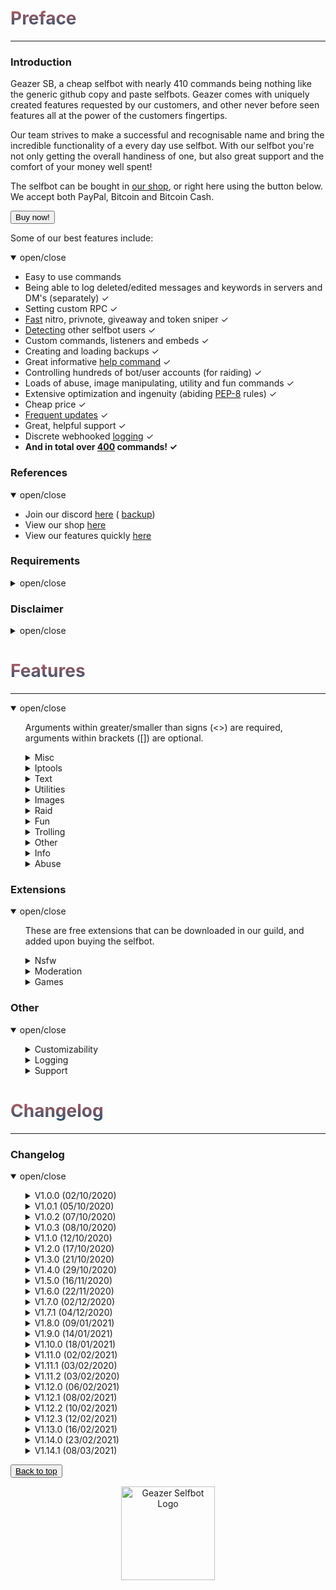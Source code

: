 <head>
  <script src="https://autobuy.io/js/embed.min.js"></script>
  <link rel="shortcut icon" href="favicon.ico" type="image/x-icon" />
  <meta property="og:image" content="https://i.imgur.com/shO8dws.png" />
</head>

<h1 name="top" style="background: -webkit-linear-gradient(#c45e62, #28526d); -webkit-background-clip: text; background-clip: text; -webkit-text-fill-color: transparent">Preface</h1>
<hr />
<h3 name="introduction">Introduction</h3>
<p>Geazer SB, a cheap selfbot with nearly 410 commands being nothing like the generic github copy and paste selfbots. Geazer comes with uniquely created features requested by our customers, and other never before seen features all at the power of the customers fingertips.</p>
<p>Our team strives to make a successful and recognisable name and bring the incredible functionality of a every day use selfbot. With our selfbot you're not only getting the overall handiness of one, but also great support and the comfort of your money well spent!</p>
<p>The selfbot can be bought in <a target="_blank" title="My autobuy.io shop" href="https://autobuy.io/@Geazer-Selfbot/Product/a2bb2869-46d4-48af-8f49-08d842cf9dbd">our shop</a>, or right here using the button below. We accept both PayPal, Bitcoin and Bitcoin Cash.</p>
<button class="button button" data-autobuy-product="a2bb2869-46d4-48af-8f49-08d842cf9dbd">Buy now!</button>
<p>Some of our best features include:</p>
<details open>
  <summary>open/close</summary>
  <ul>
    <li>Easy to use commands</li>
    <li>Being able to log deleted/edited messages and keywords in servers and DM's (separately) ✓</li>
    <li>Setting custom RPC ✓</li>
    <li><a target="_blank" title="snipe speeds" href="https://geazersb.github.io/snipe_speeds.png">Fast</a> nitro, privnote, giveaway and token sniper ✓</li>
    <li><a target="_blank" title="selfbot detect" href="https://geazersb.github.io/selfbot_detect.png">Detecting</a> other selfbot users ✓</li>
    <li>Custom commands, listeners and embeds ✓</li>
    <li>Creating and loading backups ✓</li>
    <li>Great informative <a target="_blank" title="help command" href="https://geazersb.github.io/help_command.png">help command</a> ✓</li>
    <li>Controlling hundreds of bot/user accounts (for raiding) ✓</li>
    <li>Loads of abuse, image manipulating, utility and fun commands ✓</li>
    <li>Extensive optimization and ingenuity (abiding <a target="_blank" title="PEP-8 definition" href="https://www.python.org/dev/peps/pep-0008/">PEP-8</a> rules) ✓</li>
    <li>Cheap price ✓</li>
    <li><a target="_blank" title="changelog" href="https://geazersb.github.io#changelog">Frequent updates</a> ✓</li>
    <li>Great, helpful support ✓</li>
    <li>Discrete webhooked <a target="_blank" title="webhook logging" href="https://geazersb.github.io/logging.png">logging</a> ✓</li>
    <li>
      <b> And in total over <u>400</u> commands! ✓</b>
    </li>
  </ul>
</details>
<h3 name="references">References</h3>
<details open>
  <summary>open/close</summary>
  <ul>
    <li>Join our discord <a target="_blank" title="Support, suggestions, questions and more" href="https://discord.gg/ZGrYnNB">here</a> ( <a target="_blank" title="Support, suggestions, questions and more" href="https://discord.gg/22fZqtp">backup</a>)</li>
    <li>View our shop <a target="_blank" title="My autobuy.io shop" href="https://autobuy.io/@Geazer-Selfbot/Product/a2bb2869-46d4-48af-8f49-08d842cf9dbd">here</a></li>
    <li>View our features quickly <a target="_blank" title="Clear pastebin listing of commands" href="https://pastebin.com/raw/7f4RHTeH">here</a></li>
  </ul>
</details>
<h3 name="requirements">Requirements</h3>
<details>
  <summary>open/close</summary>
  <ul>
    <li>Python: <a target="_blank" title="Direct Python install" href="https://www.python.org/ftp/python/3.8.5/python-3.8.5-amd64.exe">Python 3.8.5</a></li>
    <li>OS: Windows 10 (64-bit), Linux distro or MacOS</li>
    <li>Having joined <a target="_blank" title="Invite to our Discord" href="https://discord.gg/ZGrYnNB">our discord</a></li>
    <li>Having an activation code (can be obtained after buying), and is based on your HWID</li>
  </ul>
</details>
<h3 name="disclaimer">Disclaimer</h3>
<details>
  <summary>open/close</summary>
  <ul>
    <li>
      Using a selfbot is <b>against</b> Discord's <a target="_blank" title="Discord article on Selfbots" href="https://support.discord.com/hc/en-us/articles/115002192352-Automated-user-accounts-">TOS</a>. Though I have made this selfbot very <b>discrete</b> by logging into a separate channel, and
      giving the option to disable embeds. You will <b>not</b> be banned, <b>unless</b> you get <b>reported with proof</b> (e.g screen of embed/you saying you used abusive commands).
    </li>
  </ul>
</details>

<h1 name="features" style="background: -webkit-linear-gradient(#c45e62, #28526d); -webkit-background-clip: text; background-clip: text; -webkit-text-fill-color: transparent">Features</h1>
<hr />
<details open>
  <summary>open/close</summary>
  <ul>
    <p>Arguments within greater/smaller than signs (<>) are required, arguments within brackets ([]) are optional.</p>
    <details>
      <summary>Misc</summary>
      <ul>
        <p>Category with all commands that allow you to change the selfbot</p>
        <li>listsettings ⟶ Will show your current selfbot settings</li>
        <li>showall ⟶ Will link to (this) pastebin showing all the commands</li>
        <li>website ⟶ Will link to the Geazer Selfbot website</li>
        <li>embedsettings ⟶ Base command for changing your custom embed settings</li>
        <ul>
          <li>enabled ⟶ Will enable/disable sending command output through your embed</li>
          <li>autodelete ⟶ Will change your embeds autodelete time to &lt;time&gt;</li>
          <li>colour ⟶ Will change your embed colour to &lt;colour&gt;</li>
          <li>footertext ⟶ Will change your embeds footertext to &lt;message&gt;</li>
          <li>footericon ⟶ Will change your embeds footericon to &lt;icon_url&gt;</li>
        </ul>
        <li>dmlogsettings ⟶ Base command for changing the dmlogs settings</li>
        <ul>
          <li>enabled ⟶ Will enable/disable dmlog</li>
          <li>webhook ⟶ Will change the webhook the dmlogs are send over, to &lt;webhook_url&gt;</li>
        </ul>
        <li>keywordlogsettings ⟶ Base command for changing the keywordlog settings</li>
        <ul>
          <li>enabled ⟶ Will enable/disable keywordlog</li>
          <li>webhook ⟶ Will change the webhook the keywordlogs are send over, to &lt;webhook_url&gt;</li>
          <li>keywords ⟶ Will change your current keywords for the keywordlog to [keywords..]</li>
        </ul>
        <li>snipingsettings ⟶ Base command for enabling/disabling sniping categories</li>
        <ul>
          <li>nitro ⟶ Will enable/disable nitro sniping</li>
          <li>privnote ⟶ Will enable/disable privnote sniping</li>
          <li>giveaway ⟶ Will enable/disable giveaway sniping</li>
          <li>token ⟶ Will enable/disable Discord token sniping</li>
        </ul>
        <li>extensionsettings ⟶ Base command for enabling/disabling extensions</li>
        <ul>
          <li>load ⟶ Will load the extension named &lt;name&gt;</li>
          <li>unload ⟶ Will unload the extension named &lt;name&gt;</li>
        </ul>
        <li>generalsettings ⟶ Base command for changing general selfbot settings</li>
        <ul>
          <li>guildlog ⟶ Will enable/disable logging deleted/edited messages for the serverlogs command</li>
          <li>errorinfo ⟶ Will enable/disable sending some error info in current channel</li>
          <li>prefix ⟶ Will change your current prefixes to [prefixes..]</li>
          <li>rpc ⟶ Will enable/disable custom Rich Presence (RPC)</li>
        </ul>
      </ul>
    </details>
    <details>
      <summary>Iptools</summary>
      <ul>
        <p>Category for all commands that have to do with networking</p>
        <li>iplookup ⟶ Will display information about &lt;host&gt; (embedded)</li>
        <li>unshorten ⟶ Will unshorten ad.fly, sh.st and adfoc.us links</li>
        <li>shorten ⟶ Will generate a tinyurl link from &lt;link&gt;</li>
        <li>icmpping ⟶ Will ping &lt;host&gt; using ICMP packets</li>
        <li>tcpping ⟶ Will ping &lt;host&gt; on port &lt;port&gt; using TCP packets</li>
        <li>dnsresolve ⟶ Will resolve a DNS by hostname</li>
        <li>websiterep ⟶ Will show some information about &lt;host&gt;'s reputation</li>
        <li>showheaders ⟶ Will show the HTTP headers that your client sends when connecting to a webserver</li>
        <li>whois ⟶ Will do a WHOIS lookup for &lt;host&gt; and return the results</li>
        <li>portscan ⟶ Will scan the common ports of a &lt;host&gt;</li>
        <li>traceroute ⟶ Will determine what servers data traverses through before reaching the &lt;host&gt;</li>
        <li>maclookup ⟶ Will search for the manufacturer of a product based on it's &lt;mac&gt; address</li>
        <li>phonelookup ⟶ Will search for the phonenumber and return some information</li>
        <li>screenwebsite ⟶ Will send a screenshot of a website with the provided &lt;url&gt;</li>
        <li>proxies ⟶ Base command for getting http/https/socks4/socks5 proxies</li>
        <ul>
          <li>socks5 ⟶ Scrapes socks5 proxies (IP:PORT) and sends the file in chat</li>
          <li>http ⟶ Scrapes HTTP proxies (IP:PORT) and sends the file in chat</li>
          <li>https ⟶ Scrapes HTTPS proxies (IP:PORT) and sends the file in chat</li>
          <li>socks4 ⟶ Scrapes socks4 proxies (IP:PORT) and sends the file in chat</li>
        </ul>
      </ul>
    </details>
    <details>
      <summary>Text</summary>
      <ul>
        <p>Category for all commands that send a modified version of your text input</p>
        <li>worm ⟶ Will send your &lt;message&gt; &lt;amount&gt; times in the form of a wave</li>
        <li>combine ⟶ Will combine &lt;word1&gt; and &lt;word2&gt; into one word</li>
        <li>novowel ⟶ Will send a &lt;message&gt; with all vowels removed from your input</li>
        <li>superscript ⟶ Will convert your &lt;message&gt; to superscript</li>
        <li>subscript ⟶ Will convert your &lt;message&gt; to subscript</li>
        <li>letterreplace ⟶ Will replace &lt;letter1&gt; with &lt;letter2&gt; in &lt;message&gt;</li>
        <li>emojify ⟶ Will send a message joining your input with &lt;emote&gt;</li>
        <li>uni ⟶ Will convert each letter/number/?! in your &lt;message&gt; to a bold letter</li>
        <li>leetify ⟶ Will convert each letter in your &lt;message&gt; to a bold letter</li>
        <li>reversify ⟶ Will convert each letter/'?!.& in your &lt;message&gt; to a cursive letter and reverse that</li>
        <li>furrify ⟶ Will convert your &lt;message&gt; into a incel message</li>
        <li>oldify ⟶ Will convert each letter in your &lt;message&gt; to an old english letter</li>
        <li>kanjify ⟶ Will convert each letter in your &lt;message&gt; to a kanji letter</li>
        <li>bubblify ⟶ Will convert each letter/number in your &lt;message&gt; to a rounded letter</li>
        <li>squarify ⟶ Will convert each letter in your &lt;message&gt; to a squared letter</li>
        <li>cursify ⟶ Will convert each letter in your &lt;message&gt; to a cursive letter</li>
        <li>maskmsg ⟶ Will hide &lt;hidden_message&gt; in &lt;message&gt;</li>
        <li>gif ⟶ Will send dancing letters in gifs for each letter/number/!@$& in your &lt;message&gt;</li>
        <li>invisify ⟶ Will convert each letter from your input to be invisible</li>
        <li>ascify ⟶ Will convert your &lt;message&gt; to look like ascii art</li>
        <li>mock ⟶ Will mock your &lt;message&gt;</li>
        <li>edit ⟶ Will edit &lt;message&gt; to show a new letter</li>
        <li>notfunny ⟶ Will send a not funny message (~2100 chars)</li>
        <li>niggerownermanual ⟶ Very important stuff here about how to properly own a nigger</li>
        <li>morse ⟶ Base command for encoding/decoding morse</li>
        <ul>
          <li>encode ⟶ Will encode your &lt;message&gt; into morse</li>
          <li>decode ⟶ Will decode your morse &lt;message&gt; to a string</li>
        </ul>
        <li>binary ⟶ Base command for encoding/decoding binary</li>
        <ul>
          <li>encode ⟶ Will encode your &lt;message&gt; to binary (1s and 0s)</li>
          <li>decode ⟶ Will decode your binary &lt;message&gt; to a string</li>
        </ul>
        <li>base64 ⟶ Base command for encoding/decoding base64</li>
        <ul>
          <li>encode ⟶ Will encode your &lt;message&gt; to base64</li>
          <li>decode ⟶ Will decode your base64 &lt;message&gt; to a string</li>
        </ul>
        <li>qr ⟶ Base command for encoding text to QR and decoding QR to text</li>
        <ul>
          <li>encode ⟶ Will generate a QR code from your &lt;message&gt;</li>
          <li>decode ⟶ Will decode your qr &lt;image_url&gt; to a string</li>
        </ul>
      </ul>
    </details>
    <details>
      <summary>Utilities</summary>
      <ul>
        <p>Category with all useful utility like commands</p>
        <li>dottrick ⟶ Will "generate" emails by putting dots in between</li>
        <li>translate ⟶ Will translate &lt;text&gt; to &lt;targetlanguage&gt;</li>
        <li>charcount ⟶ Will return the amount of chars, words and paragraphs in your &lt;message&gt;</li>
        <li>hastebin ⟶ Will upload your &lt;message&gt; to a hastebin and send the link</li>
        <li>calculate ⟶ Will solve your &lt;equation&gt;</li>
        <li>privnote ⟶ Will create a privnote with &lt;message&gt;</li>
        <li>setpfp ⟶ Will set your pfp to &lt;pfp&gt;, can be a mention or link</li>
        <li>setname ⟶ Will set your name to &lt;name&gt;, can be a mention or text</li>
        <li>create_group ⟶ Will create a group channel with [users...] if they are on your friendslist</li>
        <li>report ⟶ Will send a report to discord Trust & Safety</li>
        <li>timer ⟶ Will count down from [time=10m] and update in an embed every &lt;interval&gt; seconds (embedded)</li>
        <li>reload ⟶ Will reload all the cogs</li>
        <li>stoplisteners ⟶ Will stop all running listeners, like annoy, autodeafen etc</li>
        <li>exportchat ⟶ Will backup the latest &lt;limit&gt; messages to a html file</li>
        <li>google ⟶ Will search google by &lt;query&gt; and return results as links</li>
        <li>purge ⟶ Will delete &lt;amount&gt; of messages send by you (300 cap), filtering with [keywords...]</li>
        <li>rand ⟶ Will send a random number between &lt;num1&gt; and &lt;num2&gt;</li>
        <li>passgen ⟶ Will generate a &lt;length&gt; long password</li>
        <li>logout ⟶ Will log out the selfbot</li>
        <li>reboot ⟶ Will restart the selfbot</li>
        <li>loop ⟶ Base command for adding/removing/listing/clearing loops that send messages</li>
        <ul>
          <li>add ⟶ Will send &lt;message&gt; after &lt;interval&gt; untill stopped</li>
          <li>remove ⟶ Will remove the loop by &lt;query&gt; (the message it sends)</li>
          <li>list ⟶ Will send the current running loops</li>
          <li>clear ⟶ Will stop all current running loops</li>
        </ul>
        <li>status ⟶ Base command for changing your discord presence</li>
        <ul>
          <li>streaming ⟶ Will change your presence to Streaming &lt;message&gt; with link &lt;stream_url&gt;</li>
          <li>competing ⟶ Will change your presence to Competing in &lt;message&gt;</li>
          <li>playing ⟶ Will change your presence Playing &lt;message&gt;</li>
          <li>watching ⟶ Will change your presence to Watching &lt;message&gt;</li>
          <li>listening ⟶ Will change your presence to Listening to &lt;message&gt;</li>
        </ul>
        <li>autodel ⟶ Base command for starting and stopping autodelete</li>
        <ul>
          <li>start ⟶ Will delete any messages send by you over the provided &lt;limit&gt;</li>
          <li>stop ⟶ Will stop the autodelete messages</li>
        </ul>
        <li>afkmode ⟶ Base command for turning on and off afkmode</li>
        <ul>
          <li>start ⟶ Will start automatically replying to mentions/dms with &lt;message&gt;</li>
          <li>stop ⟶ Will stop the afkmode</li>
        </ul>
        <li>crypto ⟶ Base command for commands regarding crypto currency</li>
        <ul>
          <li>toeth ⟶ Will convert provided &lt;amount&gt; to it's ethereum equivalent in &lt;currencycode&gt;</li>
          <li>btc ⟶ Will show value of 1 btc in &lt;currencycode&gt;</li>
          <li>custom ⟶ Gets the value of your &lt;coin&gt; in &lt;currencycode&gt;</li>
          <li>tobtc ⟶ Will convert provided &lt;amount&gt; to it's bitcoin equivalent in &lt;currencycode&gt;</li>
          <li>tocustom ⟶ Will convert provided &lt;amount&gt; to it's &lt;coin&gt; equivalent in &lt;currencycode&gt;</li>
          <li>eth ⟶ Will show value of 1 eth in &lt;currencycode&gt;</li>
        </ul>
        <li>reminder ⟶ Base command for creating/removing/listing/clearing reminders</li>
        <ul>
          <li>add ⟶ Will add a reminder for &lt;when&gt; with &lt;message&gt;</li>
          <li>remove ⟶ Will remove a reminder by &lt;query&gt;</li>
          <li>list ⟶ Will show all your reminders</li>
          <li>clear ⟶ Will clear all reminders</li>
        </ul>
        <li>todo ⟶ Base command for creating/removing/listing/clearing todo's</li>
        <ul>
          <li>add ⟶ Will create a todo with &lt;message&gt;, and save it to a file</li>
          <li>remove ⟶ Will remove a todo by &lt;query&gt;</li>
          <li>list ⟶ Will show all your todo's</li>
          <li>clear ⟶ Will clear all todo's</li>
        </ul>
      </ul>
    </details>
    <details>
      <summary>Images</summary>
      <ul>
        <p>Category will all commands that allow images as input and will return a modified result</p>
        <li>makememe ⟶ Will edit your attachment or [image] to show &lt;top_text&gt; and &lt;bottom_text&gt;</li>
        <li>ocr ⟶ Will return the text found in your &lt;link&gt;s image</li>
        <li>whowouldwin ⟶ Will send an image with the profile pictures of &lt;user1&gt; and &lt;user2&gt;</li>
        <li>resize ⟶ Will resize your &lt;link&gt; to &lt;width&gt; &lt;height&gt; dimensions</li>
        <li>avatar ⟶ Will send a enlarged users or servers avatar/icon in chat</li>
        <li>reverse_search ⟶ Will reverse image search the &lt;link&gt;</li>
        <li>random_screen ⟶ Will send a random screen from prnt.sc or imgur, not guaranteed to contain anything</li>
        <li>phcomment ⟶ Will send a pornhub comment with &lt;username&gt; saying &lt;message&gt;</li>
        <li>ytcomment ⟶ Will send a youtube comment with the &lt;user&gt; saying &lt;message&gt;</li>
        <li>changemymind ⟶ Will send an image with in the change my mind meme saying &lt;message&gt;</li>
        <li>tweet ⟶ Base command for sending tweets as trump or normal</li>
        <ul>
          <li>normal ⟶ Will send an image with the input text as a tweet</li>
          <li>trump ⟶ Will send an image with the input text as a tweet</li>
        </ul>
        <li>spongebob ⟶ Will send an image of mocking spongebob or with &lt;message&gt;</li>
        <li>animal ⟶ Base command for sending animal images + facts</li>
        <ul>
          <li>monkey ⟶ Will send a random monkey image and fact</li>
          <li>whale ⟶ Will send a random whale image and fact</li>
          <li>pig ⟶ Will send a random pig image and fact</li>
          <li>bear ⟶ Will send a random bear image and fact</li>
          <li>horse ⟶ Will send a random horse image and fact</li>
          <li>duck ⟶ Will send a random duck image and fact</li>
          <li>cat ⟶ Will send a random cat image and fact</li>
          <li>spider ⟶ Will send a random spider image and fact</li>
          <li>dog ⟶ Will send a random dog image and facy</li>
          <li>cow ⟶ Will send a random cow image and fact</li>
          <li>panda ⟶ Will send a random panda image and fact</li>
          <li>seal ⟶ Will send a random seal image and fact</li>
          <li>fox ⟶ Will send a random fox image and fact</li>
          <li>fish ⟶ Will send a random fish image and fact</li>
          <li>koala ⟶ Will send a random koala image and fact</li>
          <li>turtle ⟶ Will send a random fish image and fact</li>
          <li>bird ⟶ Will send a random bird image and fact</li>
          <li>elephant ⟶ Will send a random elephant image and fact</li>
          <li>racoon ⟶ Will send a random racoon image and fact</li>
          <li>wombat ⟶ Will send a random wombat image and fact</li>
          <li>kangaroo ⟶ Will send a random kangaroo image and fact</li>
          <li>redpanda ⟶ Will send a random red panda image</li>
        </ul>
        <li>overlay ⟶ Base command for adding overlays to images or vice-versa</li>
        <ul>
          <li>jail ⟶ Will add a jail overlay to your &lt;link&gt;</li>
          <li>obama ⟶ Will add your &lt;link1&gt; to a obama scene</li>
          <li>motivational ⟶ Will generate a motivational speech image</li>
          <li>wasted ⟶ Will add a wasted overlay to your &lt;link&gt;</li>
          <li>america ⟶ Will add a america overlay your &lt;link&gt;</li>
          <li>fedora ⟶ Will add your &lt;link&gt; to a fedora scene</li>
          <li>trash ⟶ Will add your &lt;link&gt; to a trash scene</li>
          <li>fakemessage ⟶ Will make a fake discord message</li>
          <li>pride ⟶ Will add a [option] overlay to your &lt;link&gt;</li>
          <li>hitler ⟶ Will add a hitler overlay to your &lt;link&gt;</li>
          <li>triangle ⟶ Will triangle your &lt;link&gt;</li>
          <li>fiveguysonegirl ⟶ Will add your &lt;link&gt; and [link2] to fiveguysonegirl scene</li>
          <li>communism ⟶ Will add a communism overlay your &lt;link&gt;</li>
          <li>wanted ⟶ Will add a wanted overlay to your &lt;link&gt;</li>
          <li>rgb ⟶ Will get an rgb graph your &lt;link&gt;s colours</li>
          <li>captcha ⟶ Will generate a captcha v3 image with &lt;link&gt; and &lt;message&gt;</li>
          <li>whyareyougay ⟶ Will add your &lt;link&gt; and [link2] to whyareyougay scene</li>
          <li>triggered ⟶ Will add a triggered overlay to your &lt;link&gt;</li>
        </ul>
        <li>effect ⟶ Base command for adding effects to images</li>
        <ul>
          <li>rainbow ⟶ Will add a rainbow effect to your &lt;link&gt;</li>
          <li>sepia ⟶ Will add a sepia filter to your &lt;link&gt;</li>
          <li>hog ⟶ Will hog your &lt;link&gt;s colours</li>
          <li>blurpify ⟶ Will blurpify your &lt;link&gt;</li>
          <li>magik ⟶ Will add a magik effect to your &lt;link&gt;</li>
          <li>ascii ⟶ Will convert your &lt;link&gt; to ascii art</li>
          <li>swirl ⟶ Will add a swirl effect to your &lt;link&gt;</li>
          <li>deepfry ⟶ Will deepfry your &lt;link&gt;</li>
          <li>pixelate ⟶ Will pixelate your &lt;link&gt;</li>
          <li>blur ⟶ Will blur your &lt;link&gt;</li>
          <li>charcoal ⟶ Will convert your &lt;link&gt; to a charcoal drawing</li>
          <li>night ⟶ Will add a night effect to your &lt;link&gt;</li>
          <li>paint ⟶ Will convert your &lt;link&gt; to art</li>
          <li>invert ⟶ Will invert your &lt;link&gt;s colours</li>
          <li>emboss ⟶ Will emboss your &lt;link&gt;</li>
          <li>posterize ⟶ Will add a posterize filter to your &lt;link&gt;</li>
        </ul>
      </ul>
    </details>
    <details>
      <summary>Raid</summary>
      <ul>
        <p>Category with all the raid commands, use these with caution</p>
        <li>account ⟶ Base command for logging in/out and listing/adding/removing accounts</li>
        <ul>
          <li>amount ⟶ Will give the amount of id:token combinations</li>
          <li>remove ⟶ Will remove a id:token entry from the token list by [ids...]</li>
          <li>login ⟶ Will log in all the user accounts from usertokens.json, they will also join your logging guild</li>
          <li>help ⟶ Will show help for raid commands, usable by logged in accounts</li>
          <li>add ⟶ Will add tokens to the list of useraccounts that can be used to log in</li>
          <li>logout ⟶ Will log out all the user instances</li>
        </ul>
      </ul>
    </details>
    <details>
      <summary>Fun</summary>
      <ul>
        <p>Category with fun commands, they pretty useless overall</p>
        <li>ytsearch ⟶ Will search YouTube with &lt;query&gt; and return results</li>
        <li>viewbot ⟶ Will have &lt;amount&gt; bots visiting &lt;url&gt;</li>
        <li>giveaway ⟶ Will create a giveaway, picking a random reactor at &lt;ends_when&gt; with &lt;item&gt;</li>
        <li>urban ⟶ Will define your &lt;query&gt; via urban dictionary</li>
        <li>reddit ⟶ Returns a random post from [subreddit=memes]</li>
        <li>rembed ⟶ Will send an embed with &lt;title&gt; and &lt;description&gt;, with changing colour</li>
        <li>nitro ⟶ Will generate &lt;amount&gt; random discord nitro codes</li>
        <li>invite ⟶ Will generate &lt;amount&gt; random or big server discord invites</li>
        <li>dice ⟶ Will send a random dice image</li>
        <li>wouldyourather ⟶ Will send a random wouldyourather dilemma</li>
        <li>advice ⟶ Will send a random advice</li>
        <li>roast ⟶ Will send a random roast</li>
        <li>quote ⟶ Will send a random quote</li>
        <li>pickupline ⟶ Will send a random pickupline</li>
        <li>headline ⟶ Will send a random real or fake headline</li>
        <li>fact ⟶ Will send a random fact</li>
        <li>embed ⟶ Will allow you to specify certain embed parts</li>
        <li>texttospeech ⟶ Will generate tts mp3 file saying &lt;message&gt;</li>
        <li>react ⟶ Will react to the last &lt;amount&gt; messages with [emojis..]</li>
        <li>lmgtfy ⟶ Will send a letmegooglethatforyou with &lt;message&gt;</li>
        <li>virus ⟶ Will send an editing virus message</li>
        <li>killpresident ⟶ Essay on American government</li>
        <li>stfu ⟶ Will send an editing stfu message</li>
        <li>noc ⟶ Will send an editing no one cares message</li>
        <li>911 ⟶ Will send an editing 911 image</li>
        <li>cum ⟶ Will send an editing cum image 😳</li>
        <li>emojisearch ⟶ Will send &lt;amount&gt; emojis you have access to, optionally searching for &lt;query&gt;</li>
        <li>xkcd ⟶ Will send a random xkcd comic</li>
        <li>snipe ⟶ Will send the latest deleted message from a channel</li>
        <li>poll ⟶ Will create a strawpoll with possible [answers...] and [options...]</li>
        <li>8ball ⟶ Will pick a random response from a list</li>
        <li>editnick ⟶ Base command for starting/stopping editnick</li>
        <ul>
          <li>stop ⟶ Will stop the editnick and return to the old nickname</li>
          <li>start ⟶ Will loop through &lt;nickname&gt; and reveal a new letter every 1.5s untill stopped</li>
        </ul>
        <li>cyclestatus ⟶ Base command for starting/stopping cyclestatus</li>
        <ul>
          <li>start ⟶ Will cycle trough a list of &lt;statuses&gt; changing every &lt;delay&gt; sec</li>
          <li>stop ⟶ Will stop the cyclestatus listener</li>
        </ul>
        <li>joke ⟶ Base command for sending jokes</li>
        <ul>
          <li>yomama ⟶ Will send a random yomama joke</li>
          <li>dark ⟶ Will send a random dark joke</li>
          <li>misc ⟶ Will send a random miscellaneous joke</li>
          <li>pun ⟶ Will send a random pun joke</li>
          <li>programming ⟶ Will send a random programming related joke</li>
          <li>dad ⟶ Will send a random dad joke</li>
        </ul>
      </ul>
    </details>
    <details>
      <summary>Trolling</summary>
      <ul>
        <p>Category will all trolling commands, some should be used with caution</p>
        <li>massrename ⟶ Will attempt to rename everybody to &lt;nickname&gt; in specified &lt;server&gt;</li>
        <li>tokencalc ⟶ Will calculate someones discord token (last parts random)</li>
        <li>glitchmention ⟶ Will send a &lt;length&gt; long mention looking message</li>
        <li>typing ⟶ Will make it look like you are typing indefinitely</li>
        <li>freenitro ⟶ Will send an embedded gif that if added to favourites will send the customurl gif instead. Use Discord CDN links</li>
        <li>editpos ⟶ Will send a &lt;message&gt; with glitched edited tag</li>
        <li>massping ⟶ Will massping everybody in the guild</li>
        <li>spam ⟶ Will send &lt;message&gt; &lt;amount&gt; times in a row</li>
        <li>spampins ⟶ Will pin latest &lt;amount&gt; messages in channel</li>
        <li>uclone ⟶ Base command for copying peoples Discord account traits</li>
        <ul>
          <li>start ⟶ Will copy &lt;user&gt;'s pfp/username in DM and role in a guild</li>
          <li>stop ⟶ Will revert back to original pfp/nick/username</li>
        </ul>
        <li>blank ⟶ Base command for sending ~2000 char long whitespace message</li>
        <ul>
          <li>guild ⟶ Will send a ~2000 blank after every message in a guild</li>
        </ul>
        <li>noleave ⟶ Base command for instantly adding users back after leaving a group channel</li>
        <ul>
          <li>start ⟶ Will instantly add the &lt;user&gt; back to the group channel upon leaving</li>
          <li>stop ⟶ Will allow user to leave the group channel again</li>
        </ul>
        <li>nojoin ⟶ Base command for instantly kicking a user upon being added to a group</li>
        <ul>
          <li>start ⟶ Will instantly kick the &lt;user&gt; from the group channel upon joining</li>
          <li>stop ⟶ Will allow a user to join the group again</li>
        </ul>
        <li>annoy ⟶ Base command for reacting to messages with emoji's</li>
        <ul>
          <li>user ⟶ Will react with [emojis...] to every message by &lt;user&gt;</li>
          <li>channel ⟶ Will react with [emojis...] to every message in &lt;channel&gt;</li>
          <li>stop ⟶ Will stop all annoy listeners</li>
        </ul>
        <li>imitate ⟶ Base command for starting/stopping copy</li>
        <ul>
          <li>channel ⟶ Will copy everybody in &lt;channel&gt;</li>
          <li>stop ⟶ Will stop all imitate listeners</li>
          <li>user ⟶ Will copy every &lt;user&gt;'s message</li>
        </ul>
        <li>autorespond ⟶ Base command for starting/stopping autorespond</li>
        <ul>
          <li>user ⟶ Will autorespond to every &lt;users&gt;'s message with &lt;message&gt;</li>
          <li>channel ⟶ Will autorespond to everybody in &lt;channel&gt; with &lt;message&gt;</li>
          <li>stop ⟶ Will stop all autorespond listeners</li>
        </ul>
        <li>step ⟶ Base command for starting/stopping step</li>
        <ul>
          <li>user ⟶ Will step through &lt;message&gt; by sending it word for word after every message by &lt;user&gt;</li>
          <li>stop ⟶ Will stop all step listeners</li>
        </ul>
        <li>automute ⟶ Base command for starting/stopping automute</li>
        <ul>
          <li>start ⟶ Will automatically mute &lt;member&gt; after a unmute</li>
          <li>stop ⟶ Will stop the automute listener</li>
        </ul>
        <li>autodeafen ⟶ Base command for starting/stopped autodeafen</li>
        <ul>
          <li>stop ⟶ Will stop the autodeafen listener</li>
          <li>start ⟶ Will automatically deafen &lt;member&gt; after a undeafen</li>
        </ul>
        <li>autodisconnect ⟶ Base command for starting/stopping autodisconnect</li>
        <ul>
          <li>start ⟶ Will automatically kick &lt;member&gt; from a voicechannel on join</li>
          <li>stop ⟶ Will stop the autodisconnect listener</li>
        </ul>
        <li>invisible ⟶ Base command for starting/stopping invisible</li>
        <ul>
          <li>start ⟶ Will change your username and pfp to be blank</li>
          <li>stop ⟶ Will change your username and pfp back to original</li>
        </ul>
        <li>mee6 ⟶ Base command for starting/stopping mee6</li>
        <ul>
          <li>start ⟶ Will change your username and pfp to mee6</li>
          <li>stop ⟶ Will change your username and pfp back to original</li>
        </ul>
      </ul>
    </details>
    <details>
      <summary>Other</summary>
      <ul>
        <p>Category for all commands without a specific category</p>
        <li>genhtml ⟶ genhtml</li>
        <li>eval ⟶ Will evaluate python code, with discord.py env variables in place</li>
        <li>declineall ⟶ Will decline all incoming friend requests</li>
        <li>readall ⟶ Will mark all messages in all servers as read</li>
        <li>motd ⟶ Will send a message regarding the selfbot, e.g the changelog</li>
        <li>fakeperson ⟶ Will generate a random person with &lt;nationality&gt; and &lt;gender&gt;</li>
        <li>getavatars ⟶ Will scrape all avatars in a guild for the random avatars list</li>
        <li>getemojis ⟶ Will scrape emojis from &lt;fromguild&gt; and add them to &lt;toguild&gt;</li>
        <li>getfiles ⟶ Will scan &lt;limit&gt; messages for files with [filetypes...] and save them</li>
        <li>cc ⟶ Base command for adding/removing/listing custom commands</li>
        <ul>
          <li>list ⟶ Will show all your custom commands</li>
          <li>remove ⟶ Will remove the custom command named &lt;command_name&gt;</li>
          <li>add ⟶ Will add the custom command named &lt;command_name&gt; sending &lt;content&gt;</li>
        </ul>
        <li>backup ⟶ Base command for making/loading backups</li>
        <ul>
          <li>make ⟶ Sub-base command for backing up friends, blocked users, settings and joined servers</li>
          <ul>
            <li>friends ⟶ Will create a backup of all your friends in a txt file as ids</li>
            <li>blocked ⟶ Will create a backup of all your blocked users in a txt file as ids</li>
            <li>servers ⟶ Will create a backup of all your joined servers in a txt file as invites</li>
            <li>settings ⟶ Will create a backup of all your Discord settings in a txt file</li>
          </ul>
          <li>load ⟶ Sub-base command for adding backed up friends, blocking blocked users and joining servers</li>
          <ul>
            <li>friends ⟶ Will add all friends from a backed up txt file</li>
            <li>blocked ⟶ Will block all users from a backed up txt file</li>
            <li>servers ⟶ Will join all servers from a backed up txt file</li>
            <li>settings ⟶ Will load your Discord settings from a backed up txt file</li>
          </ul>
        </ul>
        <li>serverlogs ⟶ Base command for sending edited/deleted messages from servers in files</li>
        <ul>
          <li>edits ⟶ Will send the latest [amount=10] (max 1500) edited messages from [server] (or global)</li>
          <li>deletes ⟶ Will send the latest [amount=10] (max 1500) deleted messages from [server] (or global)</li>
        </ul>
      </ul>
    </details>
    <details>
      <summary>Info</summary>
      <ul>
        <p>All commands that provide info on a specific subject</p>
        <li>movieinfo ⟶ Will return movie or series info by &lt;query&gt;</li>
        <li>songinfo ⟶ Will return some information about &lt;song&gt; including lyrics</li>
        <li>pokemoninfo ⟶ Will return information about &lt;pokemon&gt;</li>
        <li>minecraftinfo ⟶ Will return some information about a Minecraft account</li>
        <li>covidinfo ⟶ Will return some data regarding the SARS-CoV-2 virus</li>
        <li>weatherinfo ⟶ Will return weather info by &lt;city&gt;</li>
        <li>packageinfo ⟶ Will show information about the Python &lt;package&gt;</li>
        <li>foodinfo ⟶ Will return some info about &lt;dish&gt;</li>
        <li>processinfo ⟶ Will show some process info of your selfbot instance</li>
        <li>computerinfo ⟶ Will show information about the computer the bot is running on</li>
        <li>channelinfo ⟶ Will show all channels in a guild</li>
        <li>roleinfo ⟶ Will show information about the specified &lt;role&gt; (log)</li>
        <li>emailinfo ⟶ Will show some information about &lt;email&gt;</li>
        <li>serverinfo ⟶ Will display some information about a server in your logging channel</li>
        <li>userinfo ⟶ Will show the specified &lt;user&gt;s account data (log)</li>
        <li>tokeninfo ⟶ Will show information about &lt;token&gt; (log)</li>
        <li>charinfo ⟶ Will send info about your &lt;message&gt; unicode</li>
        <li>colourinfo ⟶ Will show information about a hex/rgb colour</li>
        <li>emojiinfo ⟶ Will list all the emotes in a server</li>
        <li>usageinfo ⟶ Will show the top 10 most used commands by you in a graph</li>
      </ul>
    </details>
    <details>
      <summary>Abuse</summary>
      <ul>
        <p>Category with all abuse commands, these include discord exploits and should be used with caution</p>
        <li>channeloutage ⟶ Will send a load of emotes in a message that causes the reader to crash/lag</li>
        <li>charbypass ⟶ Will send a ~6000 char long message</li>
        <li>spamhelp ⟶ Spams the official help message in different languages in &lt;channel&gt;</li>
        <li>bantoken ⟶ Will disable a Discord token, forcing the user to reset their password</li>
        <li>deleteaccount ⟶ Will delete a discord account by using its &lt;token&gt; and &lt;password&gt;</li>
        <li>disableaccount ⟶ Will disable a Discord account by using its &lt;token&gt; and &lt;password&gt;</li>
        <li>tokenspam ⟶ Will randomly change settings of the target &lt;token&gt;</li>
        <li>destroyserver ⟶ Will destroy a server by banning users, deleting and creating channels/roles</li>
        <li>massban ⟶ Will attempt to ban everybody in specified &lt;server&gt; excluding [exclusions...]</li>
        <li>masskick ⟶ Will attempt to kick everybody in specified &lt;server&gt; excluding [exclusions...]</li>
        <li>crashcall ⟶ Base command for starting/stopping crashcalll</li>
        <ul>
          <li>start ⟶ Will DOS a call in a DM or groupchat</li>
          <li>stop ⟶ Will stop the call DOS</li>
        </ul>
        <li>channel ⟶ Base command for creating/removing channels</li>
        <ul>
          <li>create ⟶ Will spam create &lt;amount&gt; of tc or vc with &lt;name&gt;</li>
          <li>remove ⟶ Will attempt to remove &lt;amount&gt; of channels in a guild</li>
        </ul>
        <li>role ⟶ Base command for creating/removing/adding roles</li>
        <ul>
          <li>create ⟶ Will create &lt;amount&gt; roles with random a colour named &lt;name&gt;</li>
          <li>remove ⟶ Will attempt to remove &lt;amount&gt; of roles in a guild</li>
          <li>add ⟶ Will attempt to add &lt;amount&gt; of roles to &lt;member&gt;, can filter by &lt;role&gt;</li>
        </ul>
        <li>webhook ⟶ Base command for doing stuff with Discord webhooks</li>
        <ul>
          <li>spam_stop ⟶ Will stop the webhook spam</li>
          <li>delete ⟶ Will delete all webhooks on a specific channel</li>
          <li>send2 ⟶ Will create a partial webhook from a wh URL and send messages with it</li>
          <li>delete2 ⟶ Will delete any webhook using its &lt;webhook_url&gt;</li>
          <li>send ⟶ Will send a message with the created webhook, works from anywhere in discord</li>
          <li>create ⟶ Will create a webhook for the current channel to send messages with</li>
        </ul>
        <li>email ⟶ Base command for adding/removing/listing/spamming emails</li>
        <ul>
          <li>remove ⟶ Will remove &lt;gmail_name&gt; from gmails.json</li>
          <li>list ⟶ Will log amount of emails in gmails.json</li>
          <li>spam ⟶ Will spam &lt;target&gt; with &lt;amount&gt; emails containing &lt;message&gt;</li>
          <li>add ⟶ Will add &lt;gmail_name&gt;:&lt;gmail_password&gt; to gmails.json</li>
        </ul>
      </ul>
    </details>
  </ul>
</details>

<h3 name="extensions">Extensions</h3>
<details open>
  <summary>open/close</summary>
  <ul>
    <p>These are free extensions that can be downloaded in our guild, and added upon buying the selfbot.</p>
    <details>
      <summary>Nsfw</summary>
      <ul>
        <p>A NSFW extension</p>
        <li>hentai ⟶ Base command for listing hentai options and sending hentai images</li>
        <ul>
          <li>search ⟶ Will send &lt;amount&gt; hentai images based on your &lt;search&gt; query</li>
          <li>list ⟶ Will list all possible hentai commands</li>
        </ul>
        <li>porn ⟶ Base command for sending porn images</li>
        <ul>
          <li>blowjob ⟶ Will send a random blowjob image/gif</li>
          <li>pussy ⟶ Will send a random pussy image/gif</li>
          <li>gif ⟶ Will send a random porn gif</li>
          <li>ass ⟶ Will send a random ass image/gif</li>
          <li>petite ⟶ Will send a random petite image/gif</li>
          <li>tits ⟶ Will send a random tits image/gif</li>
        </ul>
      </ul>
    </details>
    <details>
      <summary>Moderation</summary>
      <ul>
        <p>A moderation extension</p>
        <li>mpurge ⟶ Will purge a chat for &lt;amount&gt; messages by any one</li>
        <li>kick ⟶ Will kick &lt;member&gt; with a &lt;reason&gt; if provided</li>
        <li>ban ⟶ Will ban &lt;member&gt; with a &lt;reason&gt; if provided and delete it's messages the last &lt;delmsgs&gt; days (max 7)</li>
        <li>hackban ⟶ Will ban a user by ID, even if they are not in the guild</li>
        <li>nuke ⟶ Will clone and delete a channel</li>
        <li>mute ⟶ Will mute &lt;member&gt; by overwriting their ability to speak in every channel to None</li>
        <li>unmute ⟶ Will unmute &lt;member&gt;</li>
        <li>slowmode ⟶ Base command for overwriting each channels slowmode as a lockdown measurement</li>
        <ul>
          <li>overwrite ⟶ Sets the slowmode in each channel to &lt;delay&gt;</li>
          <li>reset ⟶ Resets the slowmode of each channel back to its original</li>
        </ul>
      </ul>
    </details>
    <details>
      <summary>Games</summary>
      <ul>
        <p>A games extension</p>
        <li>minesweeper ⟶ Will allow you to play a game of minesweeper</li>
        <li>whotypesitfaster ⟶ Will allow you to play a game of who types it faster</li>
        <li>guessthewords ⟶ Will allow you to play a game of guess the words</li>
        <li>guessthetiming ⟶ Will allow you to play a game of guess timing</li>
        <li>guessthelogo ⟶ Will allow you to play a game of guess the logo</li>
      </ul>
    </details>
  </ul>
</details>
<h3 name="other">Other</h3>
<details open>
  <summary>open/close</summary>
  <ul>
    <details>
      <summary>Customizability</summary>
      <ul>
        <li>The embed colour, footer icon and text and autodelete time are customizable.</li>
        <li>Multiple prefixes are able to be set.</li>
        <li>Enabling/disabling sniping is optional.</li>
        <li>Full Custom RPC is optional.</li>
        <li>Whether errors are send in current chat is optional.</li>
        <li>Custom keyword and guild/dm edit/delete logging is optional.</li>
        <li>And more!</li>
      </ul>
    </details>
    <details>
      <summary>Logging</summary>
      <ul>
        <li>All bot logging is done discretely in a by you chosen guilds system channel. A webhook is created that will send what actions are being done, or some command output and more.</li>
        <li>You can also log deleted/edited messages and keywords in a servers and DM's to a chosen webhook URL.</li>
      </ul>
    </details>
    <details>
      <summary>Support</summary>
      <ul>
        <li>You can create a ticket in <a target="_blank" href="https://discord.gg/ZGrYnNB">our discord</a> where we will provide great support ASAP.</li>
        <li>The discord server also contains a FAQ page, where most of your questions will be answered. So make sure to check that out!</li>
      </ul>
    </details>
  </ul>
</details>

<h1 name="changelog" style="background: -webkit-linear-gradient(#c45e62, #28526d); -webkit-background-clip: text; background-clip: text; -webkit-text-fill-color: transparent">Changelog</h1>
<hr />
<h3 name="changelog">Changelog</h3>
<details open>
  <summary>open/close</summary>
  <ul>
    <details>
      <summary>V1.0.0 (02/10/2020)</summary>
      <ul>
        <details>
          <summary>Added Commands</summary>
          <ul>
            <li><code>dice</code> (Fun)</li>
            <li><code>fact</code> (Fun)</li>
            <li><code>snipe</code> (Fun)</li>
            <li><code>serverinfo</code> (Info)</li>
            <li><code>letterreplace</code> (Text)</li>
          </ul>
        </details>
        <details>
          <summary>Other changes</summary>
          <ul>
            <li>You can enable and disable sniping in the <code>settings</code> command now</li>
            <li>For adding raid tokens, you no longer need to input an id token combination, but only tokens</li>
            <li><code>userinfo</code> works for users in DMs now as well as in guilds</li>
            <li>Added extensions</li>
          </ul>
        </details>
      </ul>
    </details>
    <details>
      <summary>V1.0.1 (05/10/2020)</summary>
      <ul>
        <details>
          <summary>Other changes</summary>
          <ul>
            <li>Commands aren't case sensitive anymore (this does not include groups/categories yet)</li>
            <li>The help command is able to be used if embeds are turned off (sorry for this issue)</li>
            <li>Fix to <code>virus</code> command</li>
            <li>Many other small changes</li>
          </ul>
        </details>
      </ul>
    </details>
    <details>
      <summary>V1.0.2 (07/10/2020)</summary>
      <ul>
        <details>
          <summary>Added Commands</summary>
          <ul>
            <li><code>dnsresolve</code> (IPTools)</li>
            <li><code>showheaders</code> (IPTools)</li>
            <li><code>portscan</code> (IPTools)</li>
            <li><code>traceroute</code> (IPTools)</li>
            <li><code>maclookup</code> (IPTools)</li>
            <li><code>metrics</code> (Other)</li>
            <li><code>fakeperson</code> (Other)</li>
            <li><code>emojicopy</code> (Other)</li>
            <li><code>worm</code> (Fun)</li>
          </ul>
        </details>
        <details>
          <summary>Other changes</summary>
          <ul>
            <li>Changes to startup screen</li>
          </ul>
        </details>
      </ul>
    </details>
    <details>
      <summary>V1.0.3 (08/10/2020)</summary>
      <ul>
        <details>
          <summary>Other changes</summary>
          <ul>
            <li>If you decide to log in your raid tokens using <code>raid login</code>, they will automatically join your logging guild so you can give them commands.</li>
            <li>The prefix for raid commands now is 'r' + your custom prefix. e.g if your prefix is <code>'</code> the raid prefix will be <code>r'</code></li>
          </ul>
        </details>
      </ul>
    </details>
    <details>
      <summary>V1.1.0 (12/10/2020)</summary>
      <ul>
        <details>
          <summary>Added Commands</summary>
          <ul>
            <li><code>viewbot</code> (Utilities)</li>
            <li><code>exportchat</code> (Utilities)</li>
            <li><code>declineall</code> (Other)</li>
            <li><code>backup</code> (Other)</li>
            <li><code>website</code> (Help)</li>
          </ul>
        </details>
        <details>
          <summary>Other changes</summary>
          <ul>
            <li>Improved snipe command by saving last deleted message for every channel</li>
            <li>Improved proxy command by adding timeout argument</li>
            <li>Removed some duplicate entries from avatars list</li>
            <li>If you log in bot accounts, they will attempt to load the moderation cog, so you can have your own 'private' actual bot</li>
            <li>You can remove multiple ids at once from raid tokens</li>
            <li>Fix to <code>raid login</code></li>
          </ul>
        </details>
      </ul>
    </details>
    <details>
      <summary>V1.2.0 (17/10/2020)</summary>
      <ul>
        <details>
          <summary>Added Commands</summary>
          <ul>
            <li><code>cancerify</code> (Fun)</li>
            <li><code>killpresident</code> (Trolling)</li>
            <li><code>screenwebsite</code> (IPTools)</li>
            <li><code>deleteaccount</code> (Abuse)</li>
            <li><code>disableaccount</code> (Abuse)</li>
            <li><code>getfiles</code> (Other)</li>
          </ul>
        </details>
        <details>
          <summary>Other changes</summary>
          <ul>
            <li>Added intents for V8 support</li>
            <li>Added option to leave all guilds in <code>guild leave</code> command</li>
            <li>Removed old <code>chatexport</code> command, and replaced it with one that saves it to txt files (security reasons)</li>
            <li>Fix to <code>userinfo</code></li>
          </ul>
        </details>
      </ul>
    </details>
    <details>
      <summary>V1.3.0 (21/10/2020)</summary>
      <ul>
        <details>
          <summary>Added Commands</summary>
          <ul>
            <li><code>charcount</code> (Utilities)</li>
            <li><code>google</code> (Utilities)</li>
            <li><code>invisible</code> (Trolling)</li>
            <li><code>binary</code> (Fun)</li>
            <li><code>moveinfo</code> (Info)</li>
            <li><code>afkmode</code> (Other)</li>
          </ul>
        </details>
        <details>
          <summary>Other changes</summary>
          <ul>
            <li>Added uptime to <code>pinfo</code> command</li>
            <li>Fix to startup being called multiple times (Discord API problem)</li>
            <li>Fix to <code>urbandict</code> command</li>
          </ul>
        </details>
      </ul>
    </details>
    <details>
      <summary>V1.4.0 (29/10/2020)</summary>
      <ul>
        <details>
          <summary>Added Commands</summary>
          <ul>
            <li><code>msasrename</code> (Trolling)</li>
            <li><code>glitchzalgo</code> (Trolling)</li>
            <li><code>nojoin</code> (Trolling)</li>
            <li><code>fakeembed</code> (Trolling)</li>
            <li><code>massban</code> (Abuse)</li>
            <li><code>masskick</code> (Abuse)</li>
            <li><code>covid</code> (Other)</li>
            <li><code>report</code> (Utilities)</li>
            <li><code>report</code> (RaidCommands)</li>
            <li><code>embed</code> (Fun)</li>
          </ul>
        </details>
        <details>
          <summary>Other changes</summary>
          <ul>
            <li>Roles are shown in <code>serverinfo</code> command</li>
            <li>Added loads of aliases to commands</li>
            <li>Changed some help for commands</li>
            <li>If there are no perms to send embedded messages, it will be in a codeblock</li>
            <li>Some commands moved category</li>
          </ul>
        </details>
      </ul>
    </details>
    <details>
      <summary>V1.5.0 (16/11/2020)</summary>
      <ul>
        <details>
          <summary>Added Commands</summary>
          <ul>
            <li><code>react</code> (Trolling)</li>
            <li><code>create_group</code> (Utilities)</li>
            <li><code>weatherinfo</code> (Info)</li>
            <li><code>q</code> (Utilities)</li>
            <li><code>letterreplace</code> (Fun)</li>
          </ul>
        </details>
        <details>
          <summary>Other changes</summary>
          <ul>
            <li>Fix to <code>help</code> command</li>
            <li>Fix to <code>tokenspam</code> command</li>
            <li><code>report</code> command takes message link now</li>
            <li>Made a separate launch file for the selfbot</li>
            <li>You can change your prefix in the <code>settings</code> command now</li>
            <li>Added option for autodeleting custom commands</li>
          </ul>
        </details>
      </ul>
    </details>
    <details>
      <summary>V1.6.0 (22/11/2020)</summary>
      <ul>
        <details>
          <summary>Added Commands</summary>
          <ul>
            <li><code>channeloutage</code> (Abuse)</li>
            <li><code>spamhelp</code> (Abuse)</li>
            <li><code>channeloutage</code> (RaidCommands)</li>
            <li><code>meme</code> (Fun)</li>
          </ul>
        </details>
        <details>
          <summary>Other changes</summary>
          <ul>
            <li>New cog with all info commands (userinfo, weatherinfo, etc)</li>
            <li>New cog with all events, this doesn't include any commands and is hidden from the help command</li>
            <li>The ability to log deleted/edited messages in DM's (able to be stopped in <code>settings</code> command)</li>
            <li>The ability to log deleted/edited messages in servers (able to be stopped in <code>settings</code> command)</li>
            <li>The ability to set custom Rich Presence</li>
            <li>Fix to embed command</li>
            <li>Fix to covid command</li>
          </ul>
        </details>
      </ul>
    </details>
    <details>
      <summary>V1.7.0 (02/12/2020)</summary>
      <ul>
        <details>
          <summary>Added Commands</summary>
          <ul>
            <li><code>gay</code> (Images)</li>
            <li><code>ytcomment</code> (Images)</li>
            <li><code>wasted</code> (Images)</li>
            <li><code>koala</code> (Images)</li>
            <li><code>panda</code> (Images)</li>
            <li><code>redpanda</code> (Images)</li>
            <li><code>fox</code> (Images)</li>
            <li><code>bird</code> (Images)</li>
            <li><code>racoon</code> (Images)</li>
            <li><code>kangaroo</code> (Images)</li>
            <li><code>whale</code> (Images)</li>
            <li><code>pokemoninfo</code> (Info)</li>
            <li><code>minecraftinfo</code> (Info)</li>
            <li><code>songinfo</code> (Info)</li>
            <li><code>discordstatus</code> (Utilities)</li>
            <li><code>translate</code> (Utilities)</li>
            <li><code>binary</code> (Other)</li>
            <li><code>base64</code> (Other)</li>
            <li><code>chatbot</code> (Fun)</li>
          </ul>
        </details>
        <details>
          <summary>Other changes</summary>
          <ul>
            <li>The ability to log keywords in DM's and servers (able to be stopped in <code>settings</code> command)</li>
            <li>New startup screen</li>
            <li>Fix to <code>purge</code> command</li>
            <li>Fix to <code>ytsearch</code> command</li>
            <li>Commands in Images aren't grouped by user and link anymore, and attempt to convert automatically</li>
          </ul>
        </details>
      </ul>
    </details>
    <details>
      <summary>V1.7.1 (04/12/2020)</summary>
      <ul>
        <details>
          <summary>Added Commands</summary>
          <ul>
            <li><code>readall</code> (Other)</li>
            <li><code>reverse_search</code> (Images)</li>
            <li><code>motd</code> (Other)</li>
          </ul>
        </details>
        <details>
          <summary>Other changes</summary>
          <ul>
            <li>Fix to <code>userinfo</code> command</li>
            <li>Fix to <code>serverinfo</code> command</li>
            <li>Fix to <code>gay</code> command</li>
            <li>Fix to sniping events</li>
            <li>The ability to provide a message link (instead of amount of messages) that purge will delete up to</li>
            <li>Categories in the help command are case <b>in</b>sensitive</li>
            <li>Added option to add aliases to custom commmands</li>
          </ul>
        </details>
      </ul>
    </details>
    <details>
      <summary>V1.8.0 (09/01/2021)</summary>
      <ul>
        <details>
          <summary>Added Commands</summary>
          <ul>
            <li><code>kanjify</code> (Text)</li>
            <li><code>oldify</code> (Text)</li>
            <li><code>bubblify</code> (Text)</li>
            <li><code>squarify</code> (Text)</li>
            <li><code>cursivy</code> (Text)</li>
            <li><code>mee6</code> (Trolling)</li>
          </ul>
        </details>
        <details>
          <summary>Other changes</summary>
          <ul>
            <li>The option to disable error feedback in current channel (command not found, missing arguments, etc)</li>
            <li>Added a new category Text for text changing commands</li>
            <li>More accurate gift sniping</li>
            <li>Added a jump url to most events (dmlog, snipe events, etc)</li>
            <li>Deleted glitchdescription command (it was patched)</li>
            <li>Fix to <code>reverse_search</code> command</li>
            <li>Faster cog loading</li>
            <li><code>IPInfo</code> sends response in current channel</li>
            <li>Python 3.9+ support (if discord.py==1.6.0 is downloaded)</li>
            <li>Improved <code>roleinfo</code> command (more info, like permissions)</li>
            <li>Improved <code>react</code> command (you can just do react 10 hi and it will react with :regional_indicator_h: :regional_indicator_i: to 10 latest messages)</li>
            <li>Improved <code>reverse</code> command (Reverses actual letters as well now)</li>
            <li>Improved <code>random_screen</code> command (Will also send Imgur links, and ability to specify amount to send)</li>
            <li>Improved <code>poll</code> command (Will create an actual strawpoll and send link, instead of an embed with reactions)</li>
          </ul>
        </details>
      </ul>
    </details>
    <details>
      <summary>V1.9.0 (14/01/2021)</summary>
      <ul>
        <details>
          <summary>Added Commands</summary>
          <ul>
            <li><code>setname</code> (Utilities)</li>
            <li><code>setpfp</code> (Utilities)</li>
            <li><code>hastebin</code> (Utilities)</li>
            <li><code>crypto eth</code> (Utilities)</li>
            <li><code>crypto toeth</code> (Utilities)</li>
            <li><code>crypto custom</code> (Utilities)</li>
            <li><code>crypto tocustom</code> (Utilities)</li>
            <li><code>texttospeech</code> (Utilities)</li>
            <li><code>qr encode</code> (Images)</li>
            <li><code>qr decode</code> (Images)</li>
            <li><code>makememe</code> (Images)</li>
            <li><code>advice</code> (Fun)</li>
            <li><code>wouldyourather</code> (Fun)</li>
            <li><code>phonelookup</code> (IPTools)</li>
            <li><code>spampins</code> (Trolling)</li>
          </ul>
        </details>
        <details>
          <summary>Other changes</summary>
          <ul>
            <li>Command responses are faster</li>
            <li>Simple detecting other selfbot users (logged in log channel)</li>
            <li>DM/guild edit/delete loggers ignore bots and improved speed</li>
            <li>Added optional delay of 5 to 120 seconds when using <code>guild join</code></li>
            <li>Made almost every potentially blocking request async (non-blocking)</li>
            <li>Added special permissions required to a command (e.g destroy server requires administrator, if you don't have that perm it will throw an error, also shown in help)</li>
            <li><code>weatherinfo</code>, <code>metrics</code> and <code>songinfo</code> commands use your custom embeds now</li>
            <li>Fix to <code>embed</code> command</li>
            <li>Fix to <code>userinfo</code> command</li>
            <li>Fix to <code>mee6</code> command</li>
            <li>Some consistency and readability changes</li>
          </ul>
        </details>
      </ul>
    </details>
    <details>
      <summary>V1.10.0 (18/01/2021)</summary>
      <ul>
        <details>
          <summary>Added Commands</summary>
          <ul>
            <li><code>quote</code> (Fun)</li>
            <li><code>joke yomama</code> (Fun)</li>
            <li><code>roast</code> (Fun)</li>
            <li><code>headline</code> (Fun)</li>
            <li><code>pickupline</code> (Fun)</li>
            <li><code>fact</code> (Fun)</li>
            <li><code>uselessfact</code> (Fun)</li>
            <li><code>effect ascii</code> (Images)</li>
            <li><code>effect blur</code> (Images)</li>
            <li><code>effect blurpify</code> (Images)</li>
            <li><code>effect charcoal</code> (Images)</li>
            <li><code>effect deepfry</code> (Images)</li>
            <li><code>effect emboss</code> (Images)</li>
            <li><code>effect hog</code> (Images)</li>
            <li><code>effect invert</code> (Images)</li>
            <li><code>effect magik</code> (Images)</li>
            <li><code>effect night</code> (Images)</li>
            <li><code>effect paint</code> (Images)</li>
            <li><code>effect pixelate</code> (Images)</li>
            <li><code>effect posterize</code> (Images)</li>
            <li><code>effect rainbow</code> (Images)</li>
            <li><code>effect sepia</code> (Images)</li>
            <li><code>effect swirl</code> (Images)</li>
            <li><code>overlay america</code> (Images)</li>
            <li><code>overlay captcha</code> (Images)</li>
            <li><code>overlay communism</code> (Images)</li>
            <li><code>overlay fakemessage</code> (Images)</li>
            <li><code>overlay fedora</code> (Images)</li>
            <li><code>overlay fiveguysonegirl</code> (Images)</li>
            <li><code>overlay hitler</code> (Images)</li>
            <li><code>overlay jail</code> (Images)</li>
            <li><code>overlay motivational</code> (Images)</li>
            <li><code>overlay obama</code> (Images)</li>
            <li><code>overlay pride</code> (Images)</li>
            <li><code>overlay rgb</code> (Images)</li>
            <li><code>overlay trash</code> (Images)</li>
            <li><code>overlay triangle</code> (Images)</li>
            <li><code>overlay triggered</code> (Images)</li>
            <li><code>overlay wanted</code> (Images)</li>
            <li><code>overlay wasted</code> (Images)</li>
            <li><code>overlay whyareyougay</code> (Images)</li>
            <li><code>privnote</code> (Utilities)</li>
            <li><code>extension load/unload</code> (Other)</li>
          </ul>
        </details>
        <details>
          <summary>Other changes</summary>
          <ul>
            <li>Added a new extension named Games</li>
            <li>Added new content to the NSFW extension</li>
            <li>Fixed the Moderation extension</li>
            <li>All requests are async now</li>
            <li>All snipe events ignore the user itself now</li>
            <li><code>cat</code>, <code>dog</code> and other animal commands are now in a group command called <code>animal</code></li>
          </ul>
        </details>
      </ul>
    </details>
    <details>
      <summary>V1.11.0 (02/02/2021)</summary>
      <ul>
        <details>
          <summary>Added commands</summary>
          <ul>
            <li><code>headsortails</code> (Images)</li>
            <li><code>animal monkey</code> (Images)</li>
            <li><code>animal pig</code> (Images)</li>
            <li><code>animal bear</code> (Images)</li>
            <li><code>animal horse</code> (Images)</li>
            <li><code>animal duck</code> (Images)</li>
            <li><code>animal spider</code> (Images)</li>
            <li><code>animal cow</code> (Images)</li>
            <li><code>animal seal</code> (Images)</li>
            <li><code>animal fish</code> (Images)</li>
            <li><code>animal turtle</code> (Images)</li>
            <li><code>animal elephant</code> (Images)</li>
            <li><code>animal wombat</code> (Images)</li>
            <li><code>reminder add</code> (Utilities)</li>
            <li><code>reminder remove</code> (Utilities)</li>
            <li><code>reminder clear</code> (Utilities)</li>
            <li><code>reminder list</code> (Utilities)</li>
            <li><code>backup load settings</code> (Other)</li>
            <li><code>backup make settings</code> (Other)</li>
            <li><code>autorespond start</code> (Trolling)</li>
            <li><code>autorespond stop</code> (Trolling)</li>
            <li><code>colourinfo</code> (Info)</li>
          </ul>
        </details>
        <details>
          <summary>Other changes</summary>
          <ul>
            <li>Delete time in <code>autodel</code> is based on length of the message</li>
            <li>Better timestamp in <code>snipe</code> command</li>
            <li><code>mute</code> command allows time to mute for now</li>
            <li>Added 'competing in' to <code>status</code> command</li>
            <li><code>extension load/unload</code> also edits config file accordingly now</li>
            <li>Improved the response that could be embedded or not based on settings</li>
            <li>All responses (except help) are now with your custom embed if applicable</li>
            <li>When the command was not found, it now shows the closest match</li>
            <li>Added button support for custom RPC</li>
            <li>Added keywordlog option to setup</li>
            <li>Support for multiple prefixes</li>
            <li>Added multiple prefixes option to setup</li>
            <li>Cog reloading cancels loops</li>
            <li>Fix to commands still using old response status check</li>
            <li>Reworked <code>email</code> command</li>
            <li>Some reformatting in and to files</li>
            <li>Improved sniping, especially for giveaways</li>
            <li>Added option to only reply to dms vs mentions to <code>afkmode</code> command</li>
            <li>Improved giveaway and privnote sniping</li>
            <li>Changed some docstrings and added aliases</li>
            <li>Other small changes</li>
          </ul>
        </details>
      </ul>
    </details>
    <details>
      <summary>V1.11.1 (03/02/2020)</summary>
      <ul>
        <details>
          <summary>Other changes</summary>
          <ul>
            <li>Fix to launch</li>
            <li>Fix to <code>reload</code> command</li>
            <li>Other small changes</li>
          </ul>
        </details>
      </ul>
    </details>
    <details>
      <summary>V1.11.2 (03/02/2020)</summary>
      <ul>
        <details>
          <summary>Other changes</summary>
          <ul>
            <li>Fix to <code>reminder</code> command</li>
            <li>Fix to sniping</li>
            <li>Fix to selfbot detect</li>
          </ul>
        </details>
      </ul>
    </details>
    <details>
      <summary>V1.12.0 (06/02/2021)</summary>
      <ul>
        <details>
          <summary>Added commands</summary>
          <ul>
            <li><code>resize</code> (Images)</li>
            <li><code>ocr</code> (Images)</li>
            <li><code>foodinfo</code> (Info)</li>
            <li><code>removealllisteners</code> (Utilities)</li>
            <li><code>autodisconnect start/stop</code> (Trolling)</li>
          </ul>
        </details>
        <details>
          <summary>Other changes</summary>
          <ul>
            <li>Improved <code>avatar</code> command by resizing the avatar</li>
            <li>Improved <code>google</code> command by returning actual content/images</li>
            <li>Improved <code>typeracer</code> command by showing the sentence in an image</li>
            <li>Improved <code>processinfo</code> command by showing more information</li>
            <li>Improved <code>cc add</code> command by adding the optional '--embedded' and '--deleteafter' flags</li>
            <li>Improved all Text commands by increasing speed</li>
            <li>Improved errorhandling for most Info commands</li>
            <li>Improved custom commands by allowing them to be send through your custom embed</li>
            <li>Added extra coloured bar for responses and the help command</li>
            <li>Added feedback for when a required package is not found</li>
            <li>Added token check for commands where a token is put in</li>
            <li>Fix to <code>metrics</code> not sending image in embed</li>
            <li>Fix to <code>annoy</code> command not working</li>
            <li>Fix to <code>autodeafen</code> command not working</li>
            <li>Fix to <code>reminder add</code> when trying to use it in DM's</li>
            <li>Fix to <code>cc list</code> not properly updating when a cc was removed</li>
            <li>Fix to setup not working when setup had been cancelled before</li>
            <li>Fix to some game commands not properly stopping when no one replied within a reasonable timeframe</li>
          </ul>
        </details>
      </ul>
    </details>
    <details>
      <summary>V1.12.1 (08/02/2021)</summary>
      <ul>
        <details>
          <summary>Added commands</summary>
          <ul>
            <li><code>whois</code> (IPTools)</li>
            <li><code>websiterep</code> (IPTools)</li>
            <li><code>emailinfo</code> (Info)</li>
          </ul>
        </details>
        <details>
          <summary>Other changes</summary>
          <ul>
            <li>Added some 'not found' feedback on <code>urban</code> and <code>userinfo</code> command</li>
            <li>Selfbot setup has the input sometimes checked for the right format now</li>
            <li>Discord Nitro sniping is now ~30% faster</li>
            <li>Proper message jump url included to all sniping events</li>
            <li><code>userinfo</code> shows mutual guilds, nitro time and is more reliable</li>
            <li><code>dnsresolve</code> does not require an API key anymore and shows more info</li>
            <li>Fix to <code>tts</code> command not working</li>
            <li>Fix to <code>autorespond</code> and <code>imitate</code> commands mixup regarding the cancerify parameter</li>
          </ul>
        </details>
      </ul>
    </details>
    <details>
      <summary>V1.12.2 (10/02/2021)</summary>
      <ul>
        <details>
          <summary>Other changes</summary>
          <ul>
            <li>Added connected accounts to the <code>userinfo</code> command</li>
            <li>You can control each sniping category individually now</li>
            <li>Added a "exclusions" entry to config file that allows for excluding certain servers from sniping</li>
            <li>Better explaining in setup</li>
            <li>Better and more input checking/warning in setup</li>
            <li>Added more sniping settings to setup</li>
            <li>Only using Discord API V8 now</li>
            <li>Fix to <code>account login</code> not working</li>
            <li>Fix to giveaway sniper trying to join a giveaway multiple times</li>
            <li>Fix to false positives on nitro sniper</li>
          </ul>
        </details>
      </ul>
    </details>
    <details>
      <summary>V1.12.3 (12/02/2021)</summary>
      <ul>
        <details>
          <summary>Added commands</summary>
          <ul>
            <li><code>randomemotes</code> (Fun)</li>
            <li><code>xkcd</code> (Fun)</li>
            <li><code>settings list</code> (Other)</li>
            <li><code>packageinfo</code> (Info)</li>
          </ul>
        </details>
        <details>
          <summary>Other changes</summary>
          <ul>
            <li>Changes to error handling: Removed long tracebacks in console and errorinfo uses your custom embed now</li>
            <li>Improved responses send by commands by always showing a multiple of 3 fields (for proper alignment)</li>
            <li>Improved <code>metrics</code> command by showing more info</li>
            <li>Improved <code>reddit</code> command by showing more information about the post and allowing to specify the amount of posts to send</li>
            <li>Improved <code>help</code> command by consistently editing the original message, and resetting the autodelete timer. Also properly escapes prefixes now</li>
            <li>Fix to the <code>settings prefix</code> command not working properly</li>
            <li>Fix to the <code>react</code> command not working with text</li>
            <li>Fix to the the <code>help</code> message of the embed command</li>
            <li>Fix to <code>account login</code> command not working properly, along with other small changes to account</li>
            <li>Other small changes</li>
          </ul>
        </details>
      </ul>
    </details>
    <details>
      <summary>V1.13.0 (16/02/2021)</summary>
      <ul>
        <details>
          <summary>Added commands</summary>
          <ul>
            <li><code>mock</code> (Text)</li>
            <li><code>superscript</code> (Text)</li>
            <li><code>subscript</code> (Text)</li>
            <li><code>serverlogs edits/deletes</code> (Other)</li>
            <li><code>calculate</code> (Utilities)</li>
            <li><code>todo add/remove/list/clear</code> (Utilities)</li>
            <li><code>pcinfo</code> (Info)</li>
          </ul>
        </details>
        <details>
          <summary>Other changes</summary>
          <ul>
            <li>Improved <code>randomemotes</code> command by being able to filter to a specific name</li>
            <li>Improved <code>exportchat</code> command by sending the file in the current chat with better formatted contents</li>
            <li>Improved <code>scrapeemojis</code> command by being able to filter to a specific name</li>
            <li>Improved <code>metrics</code> command by showing even more data</li>
            <li>Improved <code>invite</code> command by being to filter to existing large servers to join, which is useful for sniping</li>
            <li>Improved the <code>cyclestatus</code>, <code>mute</code>, <code>slowmode overwrite</code>, <code>timer</code>, <code>loop start</code> commands by using the time convert, so that instead of '60' the input can be '1m' etc.</li>
            <li>Improved the nearest match for when command is not found, to also include aliases</li>
            <li>Removed the proxies folder in the data folder, they are only send in chat now</li>
            <li>Fix to some commands erroring in dm's due to a Discord permission bug</li>
            <li>Fix to <code>help</code> command not working properly when the initial help message was deleted</li>
            <li>Fix to error_log.log file filling up with false errors</li>
            <li>Fix to <code>mee6</code> command not having the right PFP</li>
            <li>Fix to <code>report</code> command not retrieving the report ID correctly</li>
            <li>Fix to weird colour bug in setup</li>
            <li>Fix to <code>translate</code> command not working</li>
            <li>Fix to discord token input in setup sometimes giving false negatives on the token that was put in</li>
            <li>Fix to avatar command not properly resizing the image</li>
          </ul>
        </details>
      </ul>
    </details>
    <details>
      <summary>V1.14.0 (23/02/2021)</summary>
      <ul>
        <details>
          <summary>Added commands</summary>
          <ul>
            <li><code>dmlogsettings enabled/webhook</code> (Misc)</li>
            <li><code>embedsettings enabled/colour/footertext/footericon/autodelete </code> (Misc)</li>
            <li><code>generalsettings guildlog/errorinfo/prefix/rpc/list</code> (Misc)</li>
            <li><code>keywordlogsettings enabled/webhook/keywords</code> (Misc)</li>
            <li><code>snipingsettings nitro/privnote/giveaway/token</code> (Misc)</li>
            <li><code>dottrick</code> (Utilities)</li>
            <li><code>account help</code> (Raid)</li>
            <li><code>giveaway</code> (Fun)</li>
          </ul>
        </details>
        <details>
          <summary>Other changes</summary>
          <ul>
            <li>The giveaway sniper is simpler now, reducing false-positives</li>
            <li>Improved <code>snipe</code> command so that it works in DMs/groupchannels</li>
            <li>Improved <code>urban</code> command by showing more info</li>
            <li>Improved the ability to change the selfbots with most of the commands found in the new Misc category</li>
            <li>Improved <code>translate</code> command by using a scraper, which is slower but more accurate</li>
            <li>Improved <code>exportchat</code> command by sending the export in a nicely formatted HTML file</li>
            <li>Improved <code>avatar</code> command by also allowing you to use a server ID showing that servers icon</li>
            <li>Improved <code>userinfo</code> command by showing the server permissions a Member might have</li>
            <li>Improved <code>timer</code> command to use your own embed</li>
            <li>Improved and added some converters, e.g the server arguments can also take a server name now</li>
            <li>Improved README.txt to give better and more info</li>
            <li>Massively improved overall error handling, with better and more information</li>
            <li>Fix to extension load/unload not working properly</li>
            <li>Fix to CommandNotFound EH showing the same command that was attempted to be invoked</li>
            <li>Fix to <code>reddit</code> command not working</li>
            <li>Fix to <code>tokeninfo</code> command not working properly</li>
            <li>Fix to <code>showall</code> command sending a disabled pastebin</li>
            <li>Fix to weird time formatting bug in snipe events</li>
            <li>Fix to possible KeyError on <code>ipinfo</code> command</li>
            <li>Fix to <code>reminder</code> command not working properly</li>
            <li>Many other small changes</li>
          </ul>
        </details>
      </ul>
    </details>
    <details>
      <summary>V1.14.1 (08/03/2021)</summary>
      <ul>
        <details>
          <summary>Added commands</summary>
          <ul>
            <li><code>uclone start/stop</code> (Trolling)</li>
            <li><code>loop add/remove/clear/list</code> (Utilities)</li>
          </ul>
        </details>
        <details>
          <summary>Other changes</summary>
          <ul>
            <li>Improved global error handling by properly printing errors to console + a change to the layout for better and more information</li>
            <li>Improved <code>embed</code> command to allow \n to be used as a newline in text parameters</li>
            <li>Fix to false positives on giveaway sniper</li>
            <li>Fix to animation commands (e.g virus and stfu) not always working properly</li>
            <li>Fix to <code>help Fun</code> not working, because of too many commands</li>
            <li>Removed <code>blocked send/setid</code> command, due to Discord patching the bug</li>
            <li>Many other small changes</li>
          </ul>
        </details>
      </ul>
    </details>
  </ul>
</details>
<button class="button button"><a style="color: black" href="#top">Back to top</a></button>
<p align="center">
  <img alt="Geazer Selfbot Logo" src="https://i.imgur.com/UsrLN7k.gif" width="150" height="150" />
</p>
